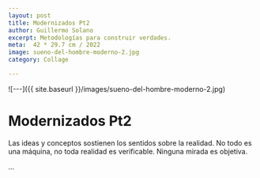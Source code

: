 ```yaml
---
layout: post
title: Modernizados Pt2
author: Guillermo Solano
excerpt: Metodologías para construir verdades.
meta:  42 * 29.7 cm / 2022
image: sueno-del-hombre-moderno-2.jpg
category: Collage

---
```



![---]({{ site.baseurl }}/images/sueno-del-hombre-moderno-2.jpg)

# Modernizados Pt2

Las ideas y conceptos sostienen los sentidos sobre la realidad. No todo es una máquina, no toda realidad es verificable. Ninguna mirada es objetiva.


<!--

La modernidad es el término asignado a un periodo reciente de la historia de la humanidad en el que, mas que prevalecer la visión racional para dar explicación a los acontecimientos identificados en la naturaleza; se exculyen otras formas de construcción de conocimiento y de interacción con el entorno por estar fuera de los estándares que permitirían medirlas y compararlas.

La modernidad, más allá de la intelectualización de la realidad, se erige como una corriente de pensamiento fundamentada en la búsqueda de la objetividad a partir de la implementación de métodos y tecnologías que intentan descubrir verdades detrás del estudio especializado de la materia y los acontecimientos relacionados con la humanidad.

La modernidad se estableció en el siglo XX como un referente de la verticalidad eurocentrista, deformada en un dogma que impone sus creencias mecanicistas a través de diferentes canales en la sociedad para establecer verdades incuestionables, sin reconocer sus propios desaciertos o lo nocivo que subyace en sus paradigmas. 

El acercamiento materialista sobre la vida es una actitud mecanicista que produce conceptos para sostener las esferas antrópicas sobre el planeta, cada bloque de la realidad construida es un bloque más en la prisión de la percepción.


-->




…

